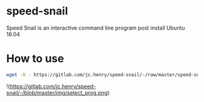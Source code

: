 # speed-snail

Speed Snail is an interactive command line program post install Ubuntu 18.04

# How to use 

```bash
wget -O - https://gitlab.com/jc.henry/speed-snail/-/raw/master/speed-snail.sh?inline=false | sudo bash
```

!(https://gitlab.com/jc.henry/speed-snail/-/blob/master/img/select_prog.png)